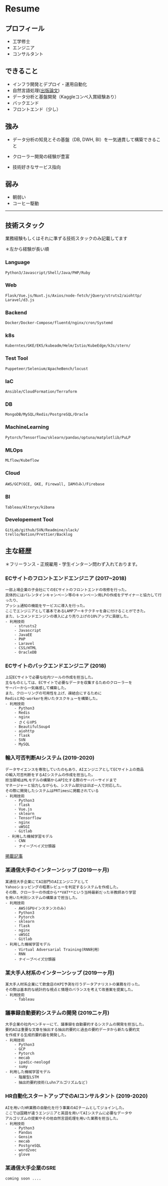 # Resume

## プロフィール
- 工学修士
- エンジニア
- コンサルタント

## できること

- インフラ開発とデプロイ・運用自動化
- 自然言語処理([出版論文](https://ieeexplore.ieee.org/document/8668999))
- データ分析と基盤開発（Kaggleコンペ入賞経験あり）
- バックエンド
- フロントエンド（少し）

## 強み

- データ分析の知見とその基盤（DB, DWH, BI）を一気通貫して構築できること

- クローラー開発の経験が豊富

- 技術好きなサービス指向

## 弱み

- 朝弱い
- コーヒー駆動

---

## 技術スタック

業務経験もしくはそれに準ずる技術スタックのみ記載してます

＊左から経験が長い順

### Language

    Python3/Javascript/Shell/Java/PHP/Ruby

### Web

    Flask/Vue.js/Nuxt.js/Axios/node-fetch/jQuery/struts2/aiohttp/
    Laravel/d3.js

### Backend

    Docker/Docker-Compose/fluentd/nginx/cron/Systemd
    
### k8s
    Kuberntes/GKE/EKS/kubeadm/Helm/Istio/KubeEdge/k3s/stern/

### Test Tool

    Puppeteer/Selenium/ApacheBench/locust

### IaC

    Ansible/CloudFormation/Terraform

### DB

    MongoDB/MySQL/Redis/PostgreSQL/Oracle

### MachineLearning

    Pytorch/Tensorflow/sklearn/pandas/optuna/matplotlib/PuLP
    
### MLOps
    MLflow/Kubeflow

### Cloud

    AWS/GCP(GCE, GKE, Firewall, IAMのみ)/Firebase

### BI

    Tableau/Alteryx/kibana

### Developement Tool

    GitLab/github/SVN/Readmine/slack/
    trello/Notion/Prettier/Backlog
    
## 主な経歴
＊フリーランス・正規雇用・学生インターン問わず入れております。

### ECサイトのフロントエンドエンジニア (2017~2018)
    一部上場企業の子会社にてのECサイトのフロントエンドの改修を行った。    
    具体的にはバレンタインキャンペーン等のキャンペーン用LPの作成をデザイナーと協力して行ったり、    
    プッシュ通知の機能をサービスに導入を行った。
    ここでエンジニアとして基本であるLAMPアーキテクチャを身に付けることができた。     
    また、レコメンドエンジンの導入により売り上げの10%アップに貢献した。    
    - 利用技術
        - strusts2
        - Javascript
        - JavaEE
        - PHP
        - Laravel
        - CSS/HTML
        - OracleDB
        
### ECサイトのバックエンドエンジニア (2018)
    上記ECサイトで必要な社内ツールの作成を担当した。
    主なものとしては、ECサイトで必要なデータを収集するためのクローラーを    
    サーバーから一気痛感して構築した。    
    また、クローリングの可用性を上げ、疎結合にするために    
    RedisとRQ-workerを用いたタスクキューを構築した。     
    - 利用技術     
        - Python3
        - Redis
        - nginx
        - さくらVPS
        - BeautifulSoup4
        - aiohttp
        - flask
        - SVN
        - MySQL

### 輸入可否判断AIシステム (2019-2020)
    データサイエンスを専攻していたのもあり、AIエンジニアとしてECサイト上の商品     
    の輸入可否判断をするAIシステムの作成を担当した。     
    担当領域はMLモデルの構築からAPI化する際のサーバーサイドまで      
    マネージャーと協力しながらも、システム部分はほぼ一人で対応した。
    その際に開発したシステムはPRTimesに掲載されている    
    - 利用技術     
        - Python3
        - flask
        - Vue.js
        - sklearn
        - Tensorflow
        - nginx
        - uWSGI
        - Gitlab
     - 利用した機械学習モデル
        - CNN
        - ナイーブベイズ分類器
        
[掲載記事](https://prtimes.jp/main/html/rd/p/000000046.000035599.html)
        
 ### 某通信大手のインターンシップ (2019一ヶ月)
    某通信大手企業にてAI部門のAIエンジニアとして     
    Yahooショッピングの粗悪レビューを判定するシステムを作成した。     
    その際、クローラーの作成から**VAT**という当時最新だった半教師あり学習     
    を用いた判別システムの構築まで担当した。     
    - 利用技術
        - AWS(GPUインスタンスのみ)
        - Python3
        - Pytorch
        - sklearn
        - flask
        - nginx
        - uWSGI
        - Gitlab
    - 利用した機械学習モデル
        - Virtual Adversarial Training(RNN利用）
        - RNN
        - ナイーブベイズ分類器
        
### 某大手人材系のインターンシップ (2019一ヶ月)
    某大手人材系企業にて飲食店のKPI予測を行うデータアナリストの業務を行った。
    その際は基本的な統計的な視点と情理のバランスを考えて改善案を提案した。
    - 利用技術
        - Tableau
        
### 議事録自動要約システムの開発 (2019二ヶ月)
    大手企業の社内ベンチャーにて、議事録を自動要約するシステムの開発を担当した。     
    要約AIは重要な文章を抽出する抽出的要約と過去の要約データから新たな要約文     
    を作成する生成的要約器を開発した。     
    - 利用技術
        - Python3
        - GCP
        - Pytorch
        - mecab
        - ipadic-neologd
        - sumy
    - 利用した機械学習モデル
        - 階層型LSTM
        - 抽出的要約技術(Luhnアルゴリズムなど)
        
### HR自動化スタートアップでのAIコンサルタント (2019-2020)
    AIを用いたHR業務の自動化を行う事業のAIチームとしてジョインした。    
    ここでは国籍が違うエンジニアと英語を用いてAIシステムに必要なデータや    
    アルゴリズムの提案やその他自然言語処理を用いた業務を担当した。    
    - 利用技術
        - Python3
        - Pandas
        - Gensim
        - mecab
        - PostgreSQL
        - word2vec
        - glove

### 某通信大手企業のSRE
    coming soon ....

